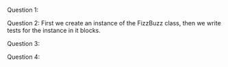 Question 1:

Question 2:
First we create an instance of the FizzBuzz class, then we write tests for the instance in it blocks.

Question 3:


Question 4:
